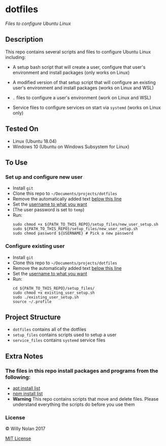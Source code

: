 # dotfiles
*Files to configure Ubuntu Linux*

## Description
This repo contains several scripts and files to configure Ubuntu Linux including:

- A setup bash script that will create a user, configure that user's environment and install packages (only works on Linux)

- A modified version of that setup script that will configure an existing user's environment and install packages (works on Linux and WSL)

- `.` files to configure a user's environment (work on Linux and WSL)

- Service files to configure services on start via `systemd` (works on Linux only)

## Tested On
- Linux (Ubuntu 18.04)
- Windows 10 (Ubuntu on Windows Subsystem for Linux)

## To Use
### Set up and configure new user
- Install `git`
- Clone this repo to `~/Documents/projects/dotfiles`
- Remove the automatically added text [below this line](dotfiles/.bashrc#L118)
- Set the [username to what you want](setup_files/new_user_setup.sh#L7)
- (The user password is set to `temp`)
- Run:
    ```shell
    sudo chmod +x ${PATH_TO_THIS_REPO}/setup_files/new_user_setup.sh
    sudo ${PATH_TO_THIS_REPO}/setup_files/new_user_setup.sh
    sudo chmod password ${USERNAME} # Pick a new password
    ```

### Configure existing user
- Install `git`
- Clone this repo to `~/Documents/projects/dotfiles`
- Remove the automatically added text [below this line](dotfiles/.bashrc#L118)
- Set the [username to what you want](setup_files/existing_user_setup.sh#L4)
- Run:
    ```shell
    cd ${PATH_TO_THIS_REPO}/setup_files/
    sudo chmod +x existing_user_setup.sh
    sudo ./existing_user_setup.sh
    source ~/.profile
    ```

## Project Structure
- `dotfiles` contains all of the dotfiles
- `setup_files` contains scripts used to setup a user
- `service_files` contains `systemd` service files

## Extra Notes
### The files in this repo install packages and programs from the following:
- [apt install list](setup_files/apt_files.txt)
- [npm install list](setup_files/npm_files.txt)
- **Warning** This repo contains scripts that move and delete files. Please understand everything the scripts do before you use them


### License

:copyright: Willy Nolan 2017 

[MIT License](http://en.wikipedia.org/wiki/MIT_License)

